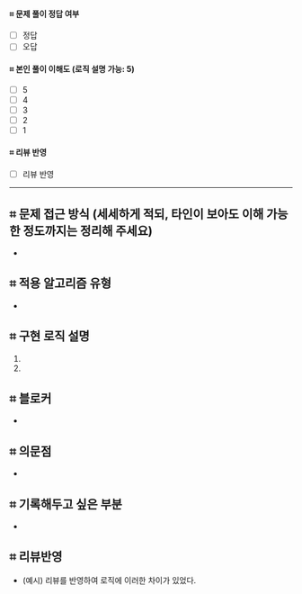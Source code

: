 #### ⌗ 문제 풀이 정답 여부
- [ ] 정답
- [ ] 오답

#### ⌗ 본인 풀이 이해도 (로직 설명 가능: 5)
- [ ] 5
- [ ] 4
- [ ] 3
- [ ] 2
- [ ] 1

#### ⌗ 리뷰 반영
- [ ] 리뷰 반영

---

## ⌗ 문제 접근 방식 (세세하게 적되, 타인이 보아도 이해 가능한 정도까지는 정리해 주세요)
- 

## ⌗ 적용 알고리즘 유형
- 

## ⌗ 구현 로직 설명
1. 
2. 

## ⌗ 블로커
- 

## ⌗ 의문점
- 

## ⌗ 기록해두고 싶은 부분
- 

## ⌗ 리뷰반영
- (예시) 리뷰를 반영하여 로직에 이러한 차이가 있었다.
